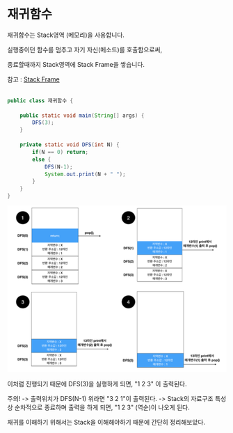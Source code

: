 # 재귀함수

재귀함수는 Stack영역 (메모리)을 사용합니다.

실행중이던 함수를 멈추고 자기 자신(메소드)를 호출함으로써, 

종료할때까지 Stack영역에 Stack Frame을 쌓습니다. 

참고 : [Stack Frame](https://github.com/kyustar/TIL/blob/master/%EC%95%8C%EA%B3%A0%EB%A6%AC%EC%A6%98/Stack%20Frame.md) 

```java

public class 재귀함수 {

	public static void main(String[] args) {
		DFS(3);
	}

	private static void DFS(int N) {
		if(N == 0) return;
		else {
			DFS(N-1);
			System.out.print(N + " ");
		}
	}
}
```

![img/Recursion.png](img/Recursion.png)

이처럼 진행되기 때문에 DFS(3)을 실행하게 되면, "1 2 3" 이 출력된다.

주의! 
-> 출력위치가 DFS(N-1) 위라면 "3 2 1"이 출력된다.
-> Stack의 자료구조 특성상 순차적으로 종료하며 출력을 하게 되면, "1 2 3" (역순)이 나오게 된다.

재귀를 이해하기 위해서는 Stack을 이해해야하기 때문에 간단히 정리해보았다.